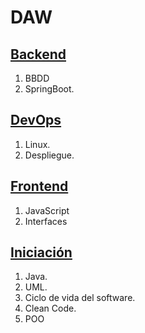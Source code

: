 # DAW

## [Backend](https:Enlace)

1. BBDD
2. SpringBoot.

## [DevOps](https:Enlace)
1. Linux.
2. Despliegue.

## [Frontend](https:Enlace)
1. JavaScript
2. Interfaces


## [Iniciación](https:Enlace)
1. Java.
2. UML.
3. Ciclo de vida del software.
4. Clean Code.
5. POO